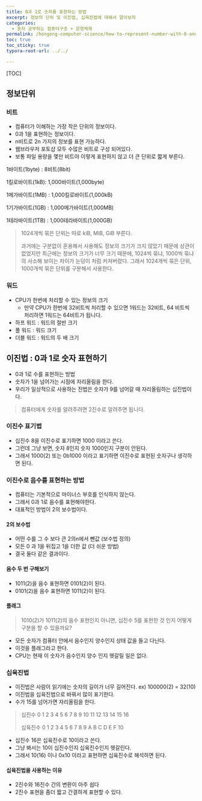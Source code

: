 ```yaml
---
title: 0과 1로 숫자를 표현하는 방법
excerpt: 정보의 단위 및 이진법, 십육진법에 대해서 알아보자
categories: 
  - 혼자 공부하는 컴퓨터구조 + 운영체제
permalink: /hongong-computer-science/how-to-represent-number-with-0-and-1(2)
toc: true
toc_sticky: true
typora-root-url: ../../

---
```


[TOC]

## 정보단위

### 비트

- 컴퓨터가 이해하는 가장 작은 단위의 정보이다.
- 0과 1을 표현하는 정보이다.
- n비트로 2n 가지의 정보를 표현 가능하다.
- 웹브라우저 포토샵 모두 수많은 비트로 구성 되어있다.
- 보통 파일 용량을 몇만 비트야 이렇게 표현하지 않고 더 큰 단위로 짧게 부른다.

1바이트(1byte) : 8비트(8bit)

1킬로바이트(1kB): 1,000바이트(1,000byte)

1메가바이트(1MB) : 1,000킬로바이트(1,000kB)

1기가바이트(1GB) : 1,000메가바이트(1,000MB)

1테라바이트(1TB) : 1,000테라바이트(1,000GB)

> 1024개씩 묶은 단위는 따로 kiB, MiB, GiB 부른다.
>
> 과거에는 구분없이 혼용해서 사용해도 정보의 크기가 크지 않았기 때문에 상관이 없었지만 최근에는 정보의 크기가 너무 크기 때문에, 1024씩 묶냐, 1000씩 묶냐의 사소해 보이는 차이가 눈덩이 처럼 커져버렸다.
> 그래서 1024개씩 묶은 단위, 1000개씩 묶은 단위를 구분해서 사용한다.

### 워드

- CPU가 한번에 처리할 수 있는 정보의 크기
  - 만약 CPU가 한번에 32비트씩 처리할 수 있으면 1워드는 32비트, 64 비트씩 처리하면 1워드는 64비트가 됩니다.
- 하프 워드 : 워드의 절반 크기
- 풀 워드 : 워드 크기
- 더블 워드 : 워드의 두 배 크기

## 이진법 : 0과 1로 숫자 표현하기

- 0과 1로 수를 표현하는 방법
- 숫자가 1을 넘어가는 시점에 자리올림을 한다.
- 우리가 일상적으로 사용하는 진법은 숫자가 9를 넘어갈 때 자리올림하는 십진법이다.

> 컴퓨터에게 숫자를 알려주려면 2진수로 알려주면 됩니다.

### 이진수 표기법

- 십진수 8을 이진수로 표기하면 1000 이라고 쓴다.
- 그런데 그냥 보면, 숫자 8인지 숫자 1000인지 구분이 안된다.
- 그래서 1000(2) 또는 0b1000 이라고 표기하면 이진수로 표현된 숫자구나 생각하면 된다.

### 이진수로 음수를 표현하는 방법

- 컴퓨터는 기본적으로 마이너스 부호를 인식하지 않는다.
- 그래서 0과 1로 음수를 표현해야한다.
- 대표적인 방법이 2의 보수법이다.

#### 2의 보수법

- 어떤 수를 그 수 보다 큰 2의n에서 뺀값 (보수법 정의)
- 모든 0 과 1을 뒤집고 1을 더한 값 (더 쉬운 방법)
- 결국 둘다 같은 결과이다.

#### 음수 두 번 구해보기

- 1011(2)을 음수 표현하면 0101(2)이 된다.
- 0101(2)을 음수 표현하면 1011(2)이 된다.

#### 플래그

> 1010(2)가 1011(2)의 음수 표현인지 아니면, 십진수 5를 표현한 것 인지 어떻게 구분을 할 수 있을까요?

- 모든 숫자가 컴퓨터 안에서 음수인지 양수인지 상태 값을 들고 다닌다.
- 이것을 플래그라고 한다.
- CPU는 현재 이 숫자가 음수인지 양수 인지 헷갈릴 일은 없다.

### 십육진법

- 이진법은 사람이 읽기에는 숫자의 길이가 너무 길어진다.
  ex) 100000(2) = 32(10)
- 이진법을 십육진법으로 바꿔서 많이 표기한다.
- 수가 15를 넘어가면 자리올림을 한다.

> 십진수	0	1	2	3	4	5	6	7	8	9	10	11	12	13	14	15	16
>
> 십육진수    0	1	2	3	4	5	6	7	8	9	  A	  B	  C	  D	  E	  F	10

- 십진수 16은 십육진수로 10이라고 쓴다.
- 그냥 봐서는 10이 십진수인지  십육진수인지 헷갈린다.
- 그래서 10(16) 이나 0x10 이라고 표현하면 십육진수로 해석하면 된다.

#### 십육진법을 사용하는 이유

- 2진수와 16진수 간의 변환이 아주 쉽다
- 2진수 표현을 좀더 짧고 간결하게 표현할 수 있다.
